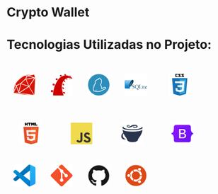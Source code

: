 
# Crypto Wallet

# Tecnologias Utilizadas no Projeto: 

<div>  
<img height="50em" align="center" style="padding:15px;"src="https://github.com/devicons/devicon/blob/master/icons/ruby/ruby-plain.svg"/>
<img height="50em" align="center" style="padding:15px;"src="https://github.com/devicons/devicon/blob/master/icons/rails/rails-plain.svg"/>
<img height="50em" align="center" style="padding:15px;"src="https://github.com/devicons/devicon/blob/master/icons/yarn/yarn-original.svg"/>
<img height="50em" align="center" style="padding:15px;" src="https://github.com/devicons/devicon/blob/master/icons/sqlite/sqlite-original-wordmark.svg"/>
<img height="50em" align="center" style="padding:30px;" src="https://raw.githubusercontent.com/devicons/devicon/1119b9f84c0290e0f0b38982099a2bd027a48bf1/icons/css3/css3-original-wordmark.svg"/>
<img height="50em" align="center" style="padding:30px;" src="https://raw.githubusercontent.com/devicons/devicon/1119b9f84c0290e0f0b38982099a2bd027a48bf1/icons/html5/html5-original-wordmark.svg">
<img height="50em" align="center" style="padding:30px;" src="https://raw.githubusercontent.com/devicons/devicon/1119b9f84c0290e0f0b38982099a2bd027a48bf1/icons/javascript/javascript-original.svg"/>
<img height="50em" align="center" style="padding:30px;" src="https://github.com/devicons/devicon/blob/master/icons/coffeescript/coffeescript-original.svg"/>
<img height="50em" align="center" style="padding:30px;" src="https://raw.githubusercontent.com/devicons/devicon/1119b9f84c0290e0f0b38982099a2bd027a48bf1/icons/bootstrap/bootstrap-original.svg"/>
<img height="50em" align="center" style="padding:15px;"src="https://raw.githubusercontent.com/devicons/devicon/1119b9f84c0290e0f0b38982099a2bd027a48bf1/icons/vscode/vscode-original.svg"/>
<img height="50em" align="center" style="padding:15px;" src="https://raw.githubusercontent.com/devicons/devicon/1119b9f84c0290e0f0b38982099a2bd027a48bf1/icons/git/git-original.svg"/>
<img height="50em" align="center" style="padding:15px;" src="https://raw.githubusercontent.com/devicons/devicon/1119b9f84c0290e0f0b38982099a2bd027a48bf1/icons/github/github-original.svg"/>
<img height="50em" align="center" style="padding:15px;"src="https://github.com/devicons/devicon/blob/master/icons/ubuntu/ubuntu-plain.svg"/>
</div>  
